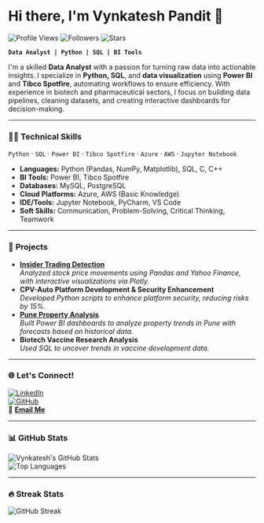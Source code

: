 # Hi there, I'm Vynkatesh Pandit 👋  
![Profile Views](https://komarev.com/ghpvc/?username=vynkypy&color=blue)
![Followers](https://img.shields.io/github/followers/vynkypy?style=social)
![Stars](https://img.shields.io/github/stars/vynkypy?style=social)

**`Data Analyst | Python | SQL | BI Tools`**  

I'm a skilled **Data Analyst** with a passion for turning raw data into actionable insights. I specialize in **Python, SQL**, and **data visualization** using **Power BI** and **Tibco Spotfire**, automating workflows to ensure efficiency. With experience in biotech and pharmaceutical sectors, I focus on building data pipelines, cleaning datasets, and creating interactive dashboards for decision-making.  

---

### 👨‍💻 **Technical Skills**  
`Python` · `SQL` · `Power BI` · `Tibco Spotfire` · `Azure` · `AWS` · `Jupyter Notebook`  

- **Languages:** Python (Pandas, NumPy, Matplotlib), SQL, C, C++  
- **BI Tools:** Power BI, Tibco Spotfire  
- **Databases:** MySQL, PostgreSQL  
- **Cloud Platforms:** Azure, AWS (Basic Knowledge)  
- **IDE/Tools:** Jupyter Notebook, PyCharm, VS Code  
- **Soft Skills:** Communication, Problem-Solving, Critical Thinking, Teamwork  

---

### 🚀 **Projects**  
- **[Insider Trading Detection](https://github.com/vynkypy/insider-trading)**  
   *Analyzed stock price movements using Pandas and Yahoo Finance, with interactive visualizations via Plotly.*  
- **CPV-Auto Platform Development & Security Enhancement**  
   *Developed Python scripts to enhance platform security, reducing risks by 15%.*  
- **[Pune Property Analysis](https://github.com/vynkypy/Pune_Property_Analysis_Project)**  
   *Built Power BI dashboards to analyze property trends in Pune with forecasts based on historical data.*  
- **Biotech Vaccine Research Analysis**  
   *Used SQL to uncover trends in vaccine development data.*  

---

### 🌐 **Let's Connect!**  
[![LinkedIn](https://img.shields.io/badge/-LinkedIn-0A66C2?style=flat&logo=linkedin&logoColor=white)](https://linkedin.com/in/vynkatesh-pandit)  
[![GitHub](https://img.shields.io/badge/-GitHub-181717?style=flat&logo=github&logoColor=white)](https://github.com/vynkypy)  
📧 **[Email Me](mailto:pandit.vynkatesh7@gmail.com)**  

---

### 📊 **GitHub Stats**  
![Vynkatesh's GitHub Stats](https://github-readme-stats.vercel.app/api?username=vynkypy&show_icons=true&theme=dark&icon_color=00FFFF&title_color=F85D7F&text_color=FFFFFF)  
![Top Languages](https://github-readme-stats.vercel.app/api/top-langs/?username=vynkypy&layout=compact&theme=dark&title_color=00FFFF&text_color=FFFFFF)  

---

### 🔥 **Streak Stats**  
![GitHub Streak](https://streak-stats.demolab.com?user=vynkypy&theme=dark&fire=F85D7F&ring=00FFFF&dates=FFFFFF)  
